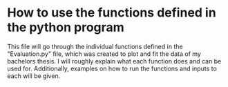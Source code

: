 # How to use the functions defined in the python program
This file will go through the individual functions defined in the "Evaluation.py" file, which was created to plot and fit the data of my bachelors thesis. I will roughly explain what each function does and can be used for. Additionally, examples on how to run the functions and inputs to each will be given.

